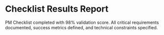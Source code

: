 # Checklist Results Report

PM Checklist completed with 98% validation score. All critical requirements documented, success metrics defined, and technical constraints specified.
